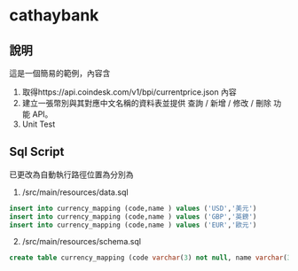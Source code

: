 # cathaybank

## 說明
這是一個簡易的範例，內容含
1. 取得https://api.coindesk.com/v1/bpi/currentprice.json 內容
2. 建立一張幣別與其對應中文名稱的資料表並提供 查詢 / 新增 / 修改 / 刪除 功能 API。
3. Unit Test

##  Sql Script
已更改為自動執行路徑位置為分別為
1. /src/main/resources/data.sql
 ``` sql
insert into currency_mapping (code,name ) values ('USD','美元')
insert into currency_mapping (code,name ) values ('GBP','英鎊')
insert into currency_mapping (code,name ) values ('EUR','歐元')
 ```
2. /src/main/resources/schema.sql
 ``` sql
create table currency_mapping (code varchar(3) not null, name varchar(30), primary key (code))
 ```


